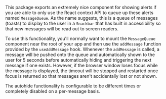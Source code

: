 This package exports an extremely nice component for showing alerts if you are
able to only use the React context API to queue up these alerts named
`MessageQueue`. As the name suggests, this is a queue of messages (toasts) to
display to the user in a `Snackbar` that has built in accessibility so that new
messages will be read out to screen readers.

To use this functionality, you'll normally want to mount the `MessageQueue`
component near the root of your app and then use the `addMessage` function
provided by the `useAddMessage` hook. Whenever the `addMessage` is called, a
message will be pushed onto the queue and automatically shown to the user for 5
seconds before automatically hiding and triggering the next message if one
exists. However, if the browser window loses focus while the message is
displayed, the timeout will be stopped and restarted once focus is returned so
that messages aren't accidentally lost or not shown.

The autohide functionality is configurable to be different times or completely
disabled on a per-message basis.
